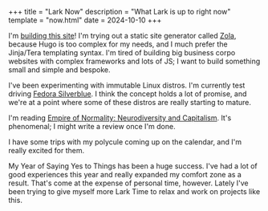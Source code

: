 +++
title = "Lark Now"
description = "What Lark is up to right now"
template = "now.html"
date = 2024-10-10
+++

I'm [building this site](https://github.com/justlark/lark.gay)! I'm trying out a
static site generator called [Zola](https://www.getzola.org/), because Hugo is
too complex for my needs, and I much prefer the Jinja/Tera templating syntax.
I'm tired of building big business corpo websites with complex frameworks and
lots of JS; I want to build something small and simple and bespoke.

I've been experimenting with immutable Linux distros. I'm currently test driving
[Fedora Silverblue](https://fedoraproject.org/sl/atomic-desktops/silverblue/). I
think the concept holds a lot of promise, and we're at a point where some of
these distros are really starting to mature.

I'm reading [Empire of Normality: Neurodiversity and
Capitalism](https://www.goodreads.com/book/show/123844668-empire-of-normality).
It's phenomenal; I might write a review once I'm done.

I have some trips with my polycule coming up on the calendar, and I'm really
excited for them.

My Year of Saying Yes to Things has been a huge success. I've had a lot of good
experiences this year and really expanded my comfort zone as a result. That's
come at the expense of personal time, however. Lately I've been trying to give
myself more Lark Time to relax and work on projects like this.
